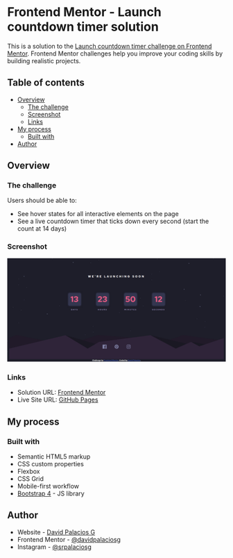 # Frontend Mentor - Launch countdown timer solution

This is a solution to the [Launch countdown timer challenge on Frontend Mentor](https://www.frontendmentor.io/challenges/launch-countdown-timer-N0XkGfyz-). Frontend Mentor challenges help you improve your coding skills by building realistic projects. 

## Table of contents

- [Overview](#overview)
  - [The challenge](#the-challenge)
  - [Screenshot](#screenshot)
  - [Links](#links)
- [My process](#my-process)
  - [Built with](#built-with)
- [Author](#author)


## Overview

### The challenge

Users should be able to:

- See hover states for all interactive elements on the page
- See a live countdown timer that ticks down every second (start the count at 14 days)

### Screenshot

![](./images/screenshot.jpg)

### Links

- Solution URL: [Frontend Mentor](https://www.frontendmentor.io/solutions/countdown-timer-built-with-html-css-jquery-and-bootstrap-hQ2MSO5nw)
- Live Site URL: [GitHub Pages](https://davidpalaciosg.github.io/launch-countdown-timer/)

## My process

### Built with

- Semantic HTML5 markup
- CSS custom properties
- Flexbox
- CSS Grid
- Mobile-first workflow
- [Bootstrap 4](https://getbootstrap.com/) - JS library


## Author

- Website - [David Palacios G](https://davidpalaciosg.com/)
- Frontend Mentor - [@davidpalaciosg](https://www.frontendmentor.io/profile/davidpalaciosg)
- Instagram - [@srpalaciosg](https://www.instagram.com/srpalaciosg/)
